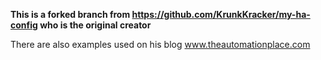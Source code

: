 **This is a forked branch from https://github.com/KrunkKracker/my-ha-config who is the original creator**

There are also examples used on his blog www.theautomationplace.com
